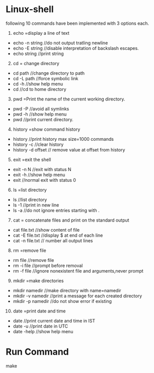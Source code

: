 # Linux-shell
following 10 commands have been implemented with 3 options each.
1) echo =display a line of text
- echo -n string //do not output tratling newline
- echo -E string //disable interpretation of backslash escapes.
- echo string //print string

2) cd = change directory
- cd path //change directory to path
- cd -L path //force symbolic link
- cd -h //show help menu
- cd //cd to home directory
3) pwd =Print the name of the current working directory.
- pwd -P //avoid all symlinks
- pwd -h //show help menu
- pwd //print current directory.
4) history =show command history
- history //print history max size=1000 commands
- history -c //clear history
- history -d offset // remove value at offset from history
5) exit =exit the shell
- exit -n N //exit with status N
- exit -h //show help menu
- exit //normal exit with status 0
6) ls =list directory
- ls //list directory
- ls -1 //print in new line
- ls -a //do not ignore entries starting with .
7) cat = concatenate files and print on the standard output
- cat file.txt //show content of file
- cat -E file.txt //display $ at end of each line
- cat -n file.txt // number all output lines
8) rm =remove file
- rm file //remove file
- rm -i file //prompt before removal
- rm -f file //ignore nonexistent file and arguments,never prompt
9) mkdir =make directories
- mkdir namedir //make directory with name=namedir
- mkdir -v namedir //print a message for each created directory
- mkdir -p namedir //do not show error if existing
10) date =print date and time
- date //print current date and time in IST
- date -u //print date in UTC
- date -help //show help menu
# Run Command
make
